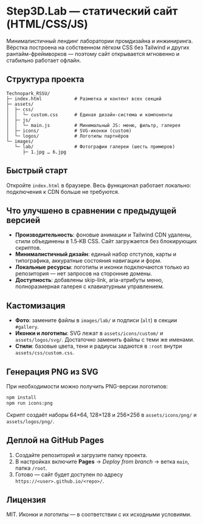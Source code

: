 # Step3D.Lab — статический сайт (HTML/CSS/JS)

Минималистичный лендинг лаборатории промдизайна и инжиниринга. Вёрстка построена на собственном лёгком CSS без Tailwind и других рантайм-фреймворков — поэтому сайт открывается мгновенно и стабильно работает офлайн.

## Структура проекта
```
Technopark_RSSU/
├─ index.html            # Разметка и контент всех секций
├─ assets/
│  ├─ css/
│  │  └─ custom.css      # Единая дизайн-система и компоненты
│  ├─ js/
│  │  └─ main.js         # Минимальный JS: меню, фильтр, галерея
│  ├─ icons/             # SVG-иконки (custom)
│  └─ logos/             # Логотипы партнёров
└─ images/
   └─ lab/               # Фотографии галереи (шесть примеров)
      ├─ 1.jpg … 6.jpg
```

## Быстрый старт
Откройте `index.html` в браузере. Весь функционал работает локально: подключения к CDN больше не требуются.

## Что улучшено в сравнении с предыдущей версией
- **Производительность**: фоновые анимации и Tailwind CDN удалены, стили объединены в 1.5‑KB CSS. Сайт загружается без блокирующих скриптов.
- **Минималистичный дизайн**: единый набор отступов, карты и типографика, аккуратные состояния навигации и форм.
- **Локальные ресурсы**: логотипы и иконки подключаются только из репозитория — нет запросов на сторонние домены.
- **Доступность**: добавлены skip-link, aria-атрибуты меню, полноразмерная галерея с клавиатурным управлением.

## Кастомизация
- **Фото**: замените файлы в `images/lab/` и подписи (`alt`) в секции `#gallery`.
- **Иконки и логотипы**: SVG лежат в `assets/icons/custom/` и `assets/logos/svg/`. Достаточно заменить файлы с теми же именами.
- **Стили**: базовые цвета, тени и радиусы задаются в `:root` внутри `assets/css/custom.css`.

## Генерация PNG из SVG
При необходимости можно получить PNG-версии логотипов:
```bash
npm install
npm run icons:png
```
Скрипт создаёт наборы 64×64, 128×128 и 256×256 в `assets/icons/png/` и `assets/logos/png/`.

## Деплой на GitHub Pages
1. Создайте репозиторий и загрузите папку проекта.
2. В настройках включите **Pages** → *Deploy from branch* → ветка `main`, папка `/root`.
3. Готово — сайт будет доступен по адресу `https://<user>.github.io/<repo>/`.

## Лицензия
MIT. Иконки и логотипы — в соответствии с их исходными условиями.
